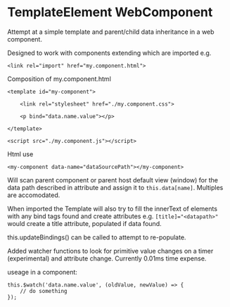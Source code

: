 # TemplateElement WebComponent

Attempt at a simple template and parent/child data inheritance in a web component.

Designed to work with components extending which are imported e.g.
```
<link rel="import" href="my.component.html">
```
Composition of my.component.html
```
<template id="my-component">

    <link rel="stylesheet" href="./my.component.css">

    <p bind="data.name.value"></p>

</template>

<script src="./my.component.js"></script>
```

Html use
```
<my-component data-name="dataSourcePath"></my-component>
```

Will scan parent component or parent host default view (window) for the data path described in attribute and assign it to `this.data[name]`. Multiples are accomodated.

When imported the Template will also try to fill the innerText of elements with any bind tags found and create attributes e.g. `[title]="<datapath>"` would create a title attribute, populated if data found.

this.updateBindings() can be called to attempt to re-populate.

Added watcher functions to look for primitive value changes on a timer (experimental) and attribute change. Currently 0.01ms time expense.

useage in a component:
```
this.$watch('data.name.value', (oldValue, newValue) => {
    // do something
});
```
